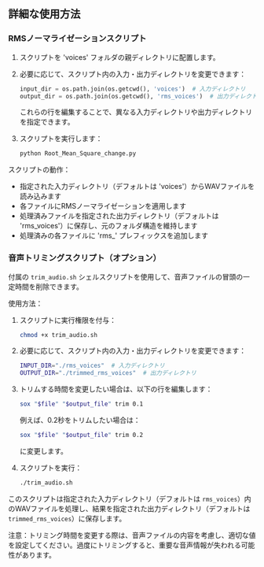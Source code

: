 ## 詳細な使用方法

### RMSノーマライゼーションスクリプト

1. スクリプトを 'voices' フォルダの親ディレクトリに配置します。
2. 必要に応じて、スクリプト内の入力・出力ディレクトリを変更できます：

   ```python
   input_dir = os.path.join(os.getcwd(), 'voices')  # 入力ディレクトリ
   output_dir = os.path.join(os.getcwd(), 'rms_voices')  # 出力ディレクトリ
   ```

   これらの行を編集することで、異なる入力ディレクトリや出力ディレクトリを指定できます。

3. スクリプトを実行します：

   ```bash
   python Root_Mean_Square_change.py
   ```

スクリプトの動作：
- 指定された入力ディレクトリ（デフォルトは 'voices'）からWAVファイルを読み込みます
- 各ファイルにRMSノーマライゼーションを適用します
- 処理済みファイルを指定された出力ディレクトリ（デフォルトは 'rms_voices'）に保存し、元のフォルダ構造を維持します
- 処理済みの各ファイルに 'rms_' プレフィックスを追加します

### 音声トリミングスクリプト（オプション）

付属の `trim_audio.sh` シェルスクリプトを使用して、音声ファイルの冒頭の一定時間を削除できます。

使用方法：
1. スクリプトに実行権限を付与：
   ```bash
   chmod +x trim_audio.sh
   ```

2. 必要に応じて、スクリプト内の入力・出力ディレクトリを変更できます：
   ```bash
   INPUT_DIR="./rms_voices"  # 入力ディレクトリ
   OUTPUT_DIR="./trimmed_rms_voices"  # 出力ディレクトリ
   ```

3. トリムする時間を変更したい場合は、以下の行を編集します：
   ```bash
   sox "$file" "$output_file" trim 0.1
   ```
   例えば、0.2秒をトリムしたい場合は：
   ```bash
   sox "$file" "$output_file" trim 0.2
   ```
   に変更します。

4. スクリプトを実行：
   ```bash
   ./trim_audio.sh
   ```

このスクリプトは指定された入力ディレクトリ（デフォルトは `rms_voices`）内のWAVファイルを処理し、結果を指定された出力ディレクトリ（デフォルトは `trimmed_rms_voices`）に保存します。

注意：トリミング時間を変更する際は、音声ファイルの内容を考慮し、適切な値を設定してください。過度にトリミングすると、重要な音声情報が失われる可能性があります。
